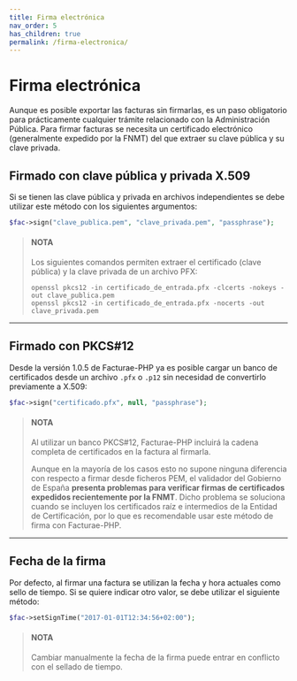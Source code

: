 ```yaml
---
title: Firma electrónica
nav_order: 5
has_children: true
permalink: /firma-electronica/
---
```


# Firma electrónica
Aunque es posible exportar las facturas sin firmarlas, es un paso obligatorio para prácticamente cualquier trámite relacionado con la Administración Pública.
Para firmar facturas se necesita un certificado electrónico (generalmente expedido por la FNMT) del que extraer su clave pública y su clave privada.

## Firmado con clave pública y privada X.509
Si se tienen las clave pública y privada en archivos independientes se debe utilizar este método con los siguientes argumentos:
```php
$fac->sign("clave_publica.pem", "clave_privada.pem", "passphrase");
```

> #### NOTA
> Los siguientes comandos permiten extraer el certificado (clave pública) y la clave privada de un archivo PFX:
>
> ```
> openssl pkcs12 -in certificado_de_entrada.pfx -clcerts -nokeys -out clave_publica.pem
> openssl pkcs12 -in certificado_de_entrada.pfx -nocerts -out clave_privada.pem
> ```

---

## Firmado con PKCS#12
Desde la versión 1.0.5 de Facturae-PHP ya es posible cargar un banco de certificados desde un archivo `.pfx` o `.p12` sin necesidad de convertirlo previamente a X.509:
```php
$fac->sign("certificado.pfx", null, "passphrase");
```

> #### NOTA
> Al utilizar un banco PKCS#12, Facturae-PHP incluirá la cadena completa de certificados en la factura al firmarla.
>
> Aunque en la mayoría de los casos esto no supone ninguna diferencia con respecto a firmar desde ficheros PEM, el validador del Gobierno de España **presenta problemas para verificar firmas de certificados expedidos recientemente por la FNMT**.
> Dicho problema se soluciona cuando se incluyen los certificados raíz e intermedios de la Entidad de Certificación, por lo que es recomendable usar este método de firma con Facturae-PHP.

---

## Fecha de la firma
Por defecto, al firmar una factura se utilizan la fecha y hora actuales como sello de tiempo. Si se quiere indicar otro valor, se debe utilizar el siguiente método:
```php
$fac->setSignTime("2017-01-01T12:34:56+02:00");
```

> #### NOTA
> Cambiar manualmente la fecha de la firma puede entrar en conflicto con el sellado de tiempo.
